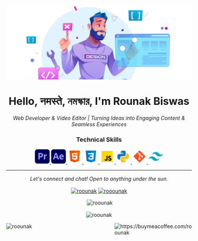 <p align="center"><img src="Github_Banner.jpg" width="1380px" ></p>
<h1 align="center">Hello, नमस्ते, নমস্কার, I'm Rounak Biswas</h1>
<p align="center">
<i>Web Developer & Video Editor | Turning Ideas into Engaging Content & Seamless Experiences </i></p>

<h3 align="center"> Technical Skills </h3>
<p align="center">
<!-- Adobe Premiere Pro SVG -->
<a href="https://www.adobe.com/products/premiere.html/" target="_blank" rel="noreferrer"> <img src="premiere-pro.png" alt="adobe Permiere Pro" width="40" height="40"/> </a>
<!-- Adobe After Effect SVG -->
<a href="https://www.adobe.com/in/products/aftereffects/campaign/pricing.html" target="_blank" rel="noreferrer"> <img src="after-effects.png" alt="adobe after effect" width="40" height="40"/> </a>
<!-- Html SVG -->
<a href="https://www.w3.org/html/" target="_blank" rel="noreferrer"> <img src="icons8-html.svg" alt="html" width="40" height="40"/> </a>
<!-- CSS SVG -->
<a href="https://www.w3schools.com/css/" target="_blank" rel="noreferrer"> <img src="icons8-css.svg" alt="css" width="40" height="40"/> </a>
<!-- Java Script SVG -->
<a href="https://developer.mozilla.org/en-US/docs/Web/JavaScript" target="_blank" rel="noreferrer"> <img src="icons8-javascript.svg" alt="javascript" width="40" height="40"/> </a>
<!-- Python SVG -->
<a href="https://www.python.org" target="_blank" rel="noreferrer"> <img src="icons8-python.svg" alt="python" width="40" height="40"/> </a>
<!-- Git SVG -->
<a href="https://git-scm.com/" target="_blank" rel="noreferrer"> <img src="icons8-git.svg" alt="git" width="40" height="40"/> </a>
<!-- Tailwindcss SVG -->
<a href="https://tailwindcss.com/" target="_blank" rel="noreferrer"> <img src="icons8-tailwindcss.svg" alt="tailwind" width="40" height="40"/> </a>
<!-- React SVG -->
<!-- <a href="https://reactjs.org/" target="_blank" rel="noreferrer"> <img src="https://raw.githubusercontent.com/devicons/devicon/master/icons/react/react-original-wordmark.svg" alt="react" width="40" height="40"/> </a> -->
</p>
<hr>
<p align="center">
<i>Let's connect and chat! Open to anything under the sun.</i><br>
<p align="center">
<a href="https://www.linkedin.com/in/roounak/" target="blank"><img align="center" src="https://raw.githubusercontent.com/rahuldkjain/github-profile-readme-generator/master/src/images/icons/Social/linked-in-alt.svg" alt="roounak" height="30" width="40" /></a>
<a href="https://www.instagram.com/rooounak/" target="blank"><img align="center" src="https://raw.githubusercontent.com/rahuldkjain/github-profile-readme-generator/master/src/images/icons/Social/instagram.svg" alt="rooounak" height="30" width="40" /></a>
</p>
<p align="center">&nbsp;<img align="center" src="https://github-readme-stats.vercel.app/api?username=roounak&show_icons=true&locale=en" alt="roounak" /></p>
<p align="center"><img align="center" src="https://github-readme-streak-stats.herokuapp.com/?user=roounak&" alt="roounak" /></p>
<p><a href="https://buymeacoffee.com/roounak"> <img align="right" src="https://cdn.buymeacoffee.com/buttons/v2/default-yellow.png" height="" width="210" alt="https://buymeacoffee.com/roounak" /></a></p>
<p align="left"> <img src="https://komarev.com/ghpvc/?username=roounak&label=Profile%20views&color=0e75b6&style=flat" alt="roounak"/></p>
